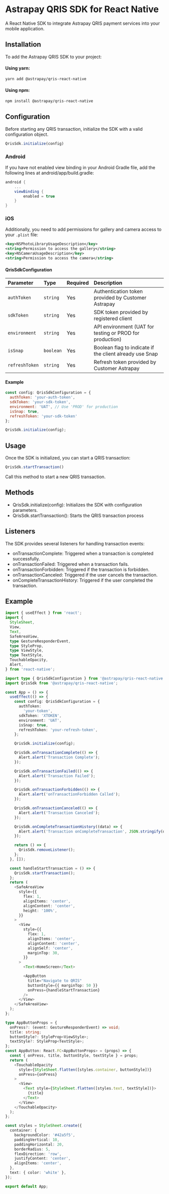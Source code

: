 
# Astrapay QRIS SDK for React Native

A React Native SDK to integrate Astrapay QRIS payment services into your mobile application.

## Installation

To add the Astrapay QRIS SDK to your project:

#### Using yarn:

```bash
yarn add @astrapay/qris-react-native
```

#### Using npm:

```bash
npm install @astrapay/qris-react-native
```

## Configuration

Before starting any QRIS transaction, initialize the SDK with a valid configuration object.

```typescript
QrisSdk.initialize(config)
```

### Android

If you have not enabled view binding in your Android Gradle file, add the following lines at android/app/build.gradle:

```gradle
android {
    ...
    viewBinding {
        enabled = true
    }
}
```
### iOS
Additionally, you need to add permissions for gallery and camera access to your `.plist` file:
```xml
<key>NSPhotoLibraryUsageDescription</key>
<string>Permission to access the gallery</string>
<key>NSCameraUsageDescription</key>
<string>Permission to access the camera</string>
```

#### QrisSdkConfiguration

| Parameter     | Type     | Required     | Description                                              |
| :--------     | :------- | :-------     |:---------------------------------------------------------|
| `authToken`   | `string` | Yes          | Authentication token provided by Customer Astrapay       |
| `sdkToken`   | `string` | Yes           | SDK token provided by registered client                  |
| `environment`   | `string` | Yes        | API environment (UAT for testing or PROD for production) |
| `isSnap`   | `boolean` | Yes        | Boolean flag to indicate if the client already use Snap  |
| `refreshToken`   | `string` | Yes        | Refresh token provided by Customer Astrapay              |

#### Example

```javascript
const config: QrisSdkConfiguration = {
  authToken: 'your-auth-token',
  sdkToken: 'your-sdk-token',
  environment: 'UAT', // Use 'PROD' for production
  isSnap: true,
  refreshToken: 'your-sdk-token'
};

QrisSdk.initialize(config);

```

## Usage

Once the SDK is initialized, you can start a QRIS transaction:

```javascript
QrisSdk.startTransaction()
```

Call this method to start a new QRIS transaction.

## Methods

* QrisSdk.initialize(config): Initializes the SDK with configuration parameters.
* QrisSdk.startTransaction(): Starts the QRIS transaction process

## Listeners

The SDK provides several listeners for handling transaction events:

* onTransactionComplete: Triggered when a transaction is completed successfully.
* onTransactionFailed: Triggered when a transaction fails.
* onTransactionForbidden: Triggered if the transaction is forbidden.
* onTransactionCanceled: Triggered if the user cancels the transaction.
* onCompleteTransactionHistory: Triggered if the user completed the transaction.

## Example

```typescript
import { useEffect } from 'react';
import {
  StyleSheet,
  View,
  Text,
  SafeAreaView,
  type GestureResponderEvent,
  type StyleProp,
  type ViewStyle,
  type TextStyle,
  TouchableOpacity,
  Alert,
} from 'react-native';

import type { QrisSdkConfiguration } from '@astrapay/qris-react-native';
import QrisSdk from '@astrapay/qris-react-native';

const App = () => {
  useEffect(() => {
    const config: QrisSdkConfiguration = {
      authToken:
        'your-token',
      sdkToken: 'XTOKEN',
      environment: 'UAT',
      isSnap: true,
      refreshToken: 'your-refresh-token',
    };

    QrisSdk.initialize(config);

    QrisSdk.onTransactionComplete(() => {
      Alert.alert('Transaction Complete');
    });

    QrisSdk.onTransactionFailed(() => {
      Alert.alert('Transaction Failed');
    });

    QrisSdk.onTransactionForbidden(() => {
      Alert.alert('onTransactionForbidden Called');
    });

    QrisSdk.onTransactionCanceled(() => {
      Alert.alert('Transaction Canceled');
    });

    QrisSdk.onCompleteTransactionHistory((data) => {
      Alert.alert('Transaction onCompleteTransaction', JSON.stringify(data));
    });

    return () => {
      QrisSdk.removeListener();
    };
  }, []);

  const handleStartTransaction = () => {
    QrisSdk.startTransaction();
  };
  return (
    <SafeAreaView
      style={{
        flex: 1,
        alignItems: 'center',
        alignContent: 'center',
        height: '100%',
      }}
    >
      <View
        style={{
          flex: 1,
          alignItems: 'center',
          alignContent: 'center',
          alignSelf: 'center',
          marginTop: 30,
        }}
      >
        <Text>HomeScreen</Text>

        <AppButton
          title="Navigate to QRIS"
          buttonStyle={{ marginTop: 50 }}
          onPress={handleStartTransaction}
        />
      </View>
    </SafeAreaView>
  );
};

type AppButtonProps = {
  onPress?: (event: GestureResponderEvent) => void;
  title: string;
  buttonStyle?: StyleProp<ViewStyle>;
  textStyle?: StyleProp<TextStyle>;
};
const AppButton: React.FC<AppButtonProps> = (props) => {
  const { onPress, title, buttonStyle, textStyle } = props;
  return (
    <TouchableOpacity
      style={StyleSheet.flatten([styles.container, buttonStyle])}
      onPress={onPress}
    >
      <View>
        <Text style={StyleSheet.flatten([styles.text, textStyle])}>
          {title}
        </Text>
      </View>
    </TouchableOpacity>
  );
};

const styles = StyleSheet.create({
  container: {
    backgroundColor: '#42a5f5',
    paddingVertical: 10,
    paddingHorizontal: 20,
    borderRadius: 5,
    flexDirection: 'row',
    justifyContent: 'center',
    alignItems: 'center',
  },
  text: { color: 'white' },
});

export default App;



```
